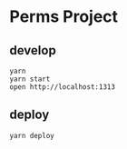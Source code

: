 # Perms Project

## develop

```
yarn
yarn start
open http://localhost:1313
```

## deploy

```
yarn deploy
```
